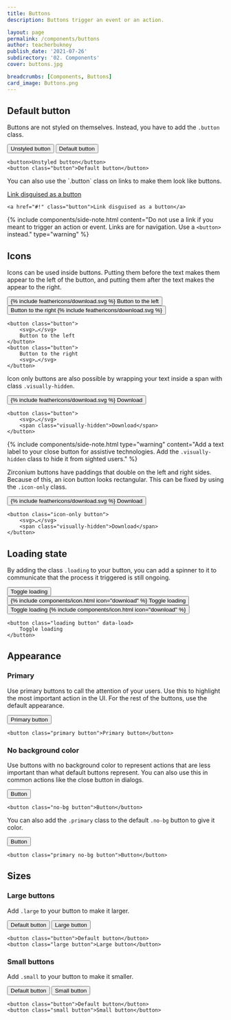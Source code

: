 ```yaml
---
title: Buttons
description: Buttons trigger an event or an action.

layout: page
permalink: /components/buttons
author: teacherbuknoy
publish_date: '2021-07-26'
subdirectory: '02. Components'
cover: buttons.jpg

breadcrumbs: [Components, Buttons]
card_image: Buttons.png
---
```


<h2 class="weight-light h3">Default button</h2>

Buttons are not styled on themselves. Instead, you have to add the `.button` class.

<button aria-hidden="true">Unstyled button</button>
<button class="button" aria-hidden="true">Default button</button>

<pre class="code-snippet" data-prog-lang="html"><code data-language="html">&lt;button>Unstyled button&lt;/button>
&lt;button class="button">Default button&lt;/button></code></pre>

<div class="padding-top-l"></div>
You can also use the `.button` class on links to make them look like buttons.

<a href="#!" class="button">Link disguised as a button</a>

<pre class="code-snippet" data-prog-lang="html"><code data-language="html">&lt;a href="#!" class="button">Link disguised as a button&lt;/a></code></pre>

{% include components/side-note.html
        content="Do not use a link if you meant to trigger an action or event. Links are for navigation. Use a <code>&lt;button></code> instead."
        type="warning"
%}

<h2 class="weight-light h3">Icons</h2>

Icons can be used inside buttons. Putting them before the text makes them appear to the left of the button, and putting them after the text makes the appear to the right.

<div class="flex" aria-hidden="true">
    <button class="button">
        {% include feathericons/download.svg %}
        Button to the left
    </button>
    <button class="button">
        Button to the right
        {% include feathericons/download.svg %}
    </button>
</div>
<pre class="code-snippet" data-prog-lang="html"><code data-language="html">&lt;button class="button">
    &lt;svg>&hellip;&lt;/svg>
    Button to the left
&lt;/button>
&lt;button class="button">
    Button to the right
    &lt;svg>&hellip;&lt;/svg>
&lt;/button></code></pre>

Icon only buttons are also possible by wrapping your text inside a span with class `.visually-hidden`.

<button class="button" aria-hidden="true">
    {% include feathericons/download.svg %}
    <span class="visually-hidden">Download</span>
</button>
<pre class="code-snippet" data-prog-lang="html"><code data-language="html">&lt;button class="button">
    &lt;svg>&hellip;&lt;/svg>
    &lt;span class="visually-hidden">Download&lt;/span>
&lt;/button></code></pre>

{% include components/side-note.html
    type="warning"
    content="Add a text label to your close button for assistive technologies. Add the <code>.visually-hidden</code> class to hide it from sighted users."
%}

Zirconium buttons have paddings that double on the left and right sides. Because of this, an icon button looks rectangular. This can be fixed by using the `.icon-only` class.

<button class="icon-only button" aria-hidden="true">
    {% include feathericons/download.svg %}
    <span class="visually-hidden">Download</span>
</button>

<pre class="code-snippet" data-prog-lang="html"><code data-language="html">&lt;button class="icon-only button">
    &lt;svg>&hellip;&lt;/svg>
    &lt;span class="visually-hidden">Download&lt;/span>
&lt;/button></code></pre>

<h2 class="weight-light h3">Loading state</h2>

By adding the class `.loading` to your button, you can add a spinner to it to communicate that the process it triggered is still ongoing.

<div class="flex" aria-hidden="true">
    <button class="button" data-load>
        Toggle loading
    </button>
    <button class="button" data-load>
        {% include components/icon.html icon="download" %}
        Toggle loading
    </button>
    <button class="button" data-load>
        Toggle loading
        {% include components/icon.html icon="download" %}
    </button>
</div>
<pre class="code-snippet" data-prog-lang="html"><code data-language="html">&lt;button class="loading button" data-load>
    Toggle loading
&lt;/button></code></pre>

<script>
    document.querySelectorAll('button[data-load]')
        .forEach(button => {
            button.addEventListener('click', function(e) {
                button.classList.toggle('loading')
            })
        })
</script>

<h2 class="weight-light h3">Appearance</h2>
<h3 class="h4">Primary</h3>
Use primary buttons to call the attention of your users. Use this to highlight the most important action in the UI. For the rest of the buttons, use the default appearance.

<button class="primary button" aria-hidden="true">Primary button</button>
<pre class="code-snippet" data-prog-lang="html"><code data-language="html">&lt;button class="primary button">Primary button&lt;/button></code></pre>

<h3 class="h4">No background color</h3>
Use buttons with no background color to represent actions that are less important than what default buttons represent. You can also use this in common actions like the close button in dialogs.

<button class="no-bg button" aria-hidden="true">Button</button>
<pre class="code-snippet" data-prog-lang="html"><code data-language="html">&lt;button class="no-bg button">Button&lt;/button></code></pre>

You can also add the `.primary` class to the default `.no-bg` button to give it color.

<button class="primary no-bg button" aria-hidden="true">Button</button>
<pre class="code-snippet" data-prog-lang="html"><code data-language="html">&lt;button class="primary no-bg button">Button&lt;/button></code></pre>

<h2 class="weight-light h3">Sizes</h2>
<h3 class="h5">Large buttons</h3>

Add `.large` to your button to make it larger.

<div class="flex">
    <button class="button">Default button</button>
    <button class="large button">Large button</button>
</div>
<pre class="code-snippet" data-prog-lang="html"><code data-language="html">&lt;button class="button">Default button&lt;/button>
&lt;button class="large button">Large button&lt;/button></code></pre>

<h3 class="h4">Small buttons</h3>

Add `.small` to your button to make it smaller.

<div class="flex">
    <button class="button">Default button</button>
    <button class="small button">Small button</button>
</div>
<pre class="code-snippet" data-prog-lang="html"><code data-language="html">&lt;button class="button">Default button&lt;/button>
&lt;button class="small button">Small button&lt;/button></code></pre>